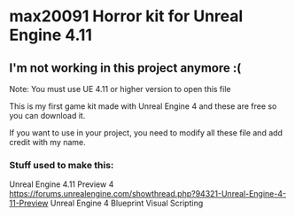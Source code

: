 # max20091 Horror kit for Unreal Engine 4.11
## I'm not working in this project anymore :(

Note: You must use UE 4.11 or higher version to open this file

This is my first game kit made with Unreal Engine 4 and these are free so you can download it.

If you want to use in your project, you need to modify all these file and add credit with my name.

### Stuff used to make this:
Unreal Engine 4.11 Preview 4 https://forums.unrealengine.com/showthread.php?94321-Unreal-Engine-4-11-Preview
Unreal Engine 4 Blueprint Visual Scripting
